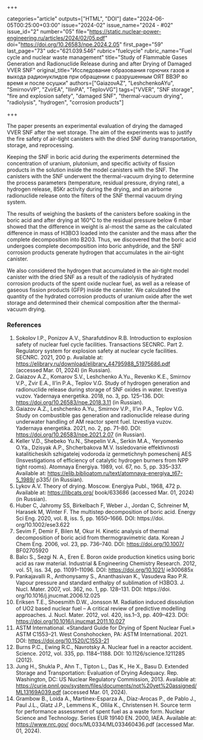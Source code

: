 +++

categories="article"
outputs=["HTML", "DOI"]
date="2024-06-05T00:25:00+03:00"
issue="2024-02"
issue_name="2024 - #02"
issue_id="2"
number="05"
file="https://static.nuclear-power-engineering.ru/articles/2024/02/05.pdf"
doi="https://doi.org/10.26583/npe.2024.2.05"
first_page="59"
last_page="73"
udc="621.039.546"
rubric="fuelcycle"
rubric_name="Fuel cycle and nuclear waste management"
title="Study of Flammable Gases Generation and Radionuclide Release during and after Drying of Damaged VVER SNF"
original_title="Исследование образования горючих газов и выхода радионуклидов при обращении с разрушенным ОЯТ ВВЭР во время и после осушки"
authors=["GaiazovAZ", "LeshchenkoAYu", "SmirnovVP", "ZvirЕА", "IlinPА", "TeplovVG"]
tags=["VVER", "SNF storage", "fire and explosion safety", "damaged SNF", "thermal-vacuum drying", "radiolysis", "hydrogen", "corrosion products"]

+++

The paper presents an experimental evaluation of drying the damaged VVER SNF after the wet storage.
The aim of the experiments was to justify the fire safety of air-tight canisters with the dried SNF during transportation, storage, and reprocessing.

Keeping the SNF in boric acid during the experiments determined the concentration of uranium, plutonium, and specific activity of fission products in the solution inside the model canisters with the SNF.
The canisters with the SNF underwent the thermal-vacuum drying to determine the process parameters (temperature, residual pressure, drying rate), a hydrogen release, 85Kr activity during the drying, and an airborne radionuclide release onto the filters of the SNF thermal vacuum drying system.

The results of weighing the baskets of the canisters before soaking in the boric acid and after drying at 160°С to the residual pressure below 6 mbar showed that the difference in weight is al-most the same as the calculated difference in mass of H3BO3 loaded into the canister and the mass after the complete decomposition into B2O3.
Thus, we discovered that the boric acid undergoes complete decomposition into boric anhydride, and the SNF corrosion products generate hydrogen that accumulates in the air-tight canister.

We also considered the hydrogen that accumulated in the air-tight model canister with the dried SNF as a result of the radiolysis of hydrated corrosion products of the spent oxide nuclear fuel, as well as a release of gaseous fission products (GFP) inside the canister.
We calculated the quantity of the hydrated corrosion products of uranium oxide after the wet storage and determined their chemical composition after the thermal-vacuum drying.

### References

1. Sokolov I.P., Ponizov A.V., Sharafutdinov R.B. Introduction to explosion safety of nuclear fuel cycle facilities. Transactions SECNRC. Part 2. Regulatory system for explosion safety at nuclear cycle facilities. SECNRC. 2021, 200 p. Available at: https://elibrary.ru/download/elibrary_44795988_51975686.pdf (accessed Mar. 01, 2024) (in Russian).
2. Gaiazov A.Z., Komarov S.V., Leshchenko A.Yu., Revenko K.E., Smirnov V.P., Zvir E.A., Il’in P.A., Teplov V.G. Study of hydrogen generation and radionuclide release during storage of SNF oxides in water. Izvestiya vuzov. Yadernaya energetika. 2018, no. 3, pp. 125–136. DOI: https://doi.org/10.26583/npe.2018.3.11 (in Russian).
3. Gaiazov A.Z., Leshchenko A.Yu., Smirnov V.P., Il’in P.A., Teplov V.G. Study on combustible gas generation and radionuclide release during underwater handling of AM reactor spent fuel. Izvestiya vuzov. Yadernaya energetika. 2021, no. 2, pp. 71–80. DOI: https://doi.org/10.26583/npe.2021.2.07 (in Russian).
4. Keller V.D., Shebeko Yu.N., Shepelin V.A., Serkin M.A., Yeryomenko O.Ya., Dzisyak A.P., Shcherbakova M.V. Issledovanie effektivnosti kataliticheskih szhigatelej vodoroda iz germetichnyh pomeschenij AES (Insvestigations of efficiency of catalytic hydrogen burners from NPP tight rooms). Atomnaya Energiya. 1989, vol. 67, no. 5, pp. 335–337. Available at: https://elib.biblioatom.ru/text/atomnaya-energiya_t67-5_1989/ p335/ (in Russian).
5. Lykov A.V. Theory of drying. Moscow. Energiya Publ., 1968, 472 p. Available at: https://libcats.org/ book/633686 (accessed Mar. 01, 2024) (in Russian).
6. Huber C, Jahromy SS, Birkelbach F, Weber J., Jordan C, Schreiner M, Harasek M, Winter F. The multistep decomposition of boric acid. Energy Sci Eng. 2020, vol. 8, iss. 5, pp. 1650–1666. DOI: https://doi. org/10.1002/ese3.622
7. Sevim F, Demir F, Bilen M, Okur H. Kinetic analysis of thermal decomposition of boric acid from thermogravimetric data. Korean J Chem Eng. 2006, vol. 23, pp. 736–740. DOI: https://doi.org/10.1007/ BF02705920
8. Balcı S., Sezgi N. A., Eren E. Boron oxide production kinetics using boric acid as raw material. Industrial & Engineering Chemistry Research. 2012, vol. 51, iss. 34, pp. 11091–11096. DOI: https://doi.org/10.1021/ ie300685x
9. Pankajavalli R., Anthonysamy S., Ananthasivan K., Vasudeva Rao P.R. Vapour pressure and standard enthalpy of sublimation of H3BO3. J. Nucl. Mater. 2007, vol. 362, no. 1, pp. 128–131. DOI: https://doi. org/10.1016/j.jnucmat.2006.12.025
10. Eriksen T.E., Shoesmith D.W., Jonsson M. Radiation induced dissolution of UO2 based nuclear fuel – A critical review of predictive modelling approaches. J. Nucl. Mater. 2012, vol. 420, iss.1–3, pp. 409–423. DOI: https://doi.org/10.1016/j.jnucmat.2011.10.027
11. ASTM International. «Standard Guide for Drying of Spent Nuclear Fuel.» ASTM C1553–21. West Conshohocken, PA: ASTM International. 2021. DOI: https://doi.org/10.1520/C1553-21
12. Burns P.C., Ewing R.C., Navrotsky A. Nuclear fuel in a reactor accident. Science. 2012, vol. 335, pp. 1184–1188. DOI: 10.1126/science.1211285 (2012).
13. Jung H., Shukla P., Ahn T., Tipton L., Das K., He X., Basu D. Extended Storage and Transportation: Evaluation of Drying Adequacy. Rep. Washington, DC: US Nuclear Regulatory Commission, 2013. Аvailable at: https://curie.pnnl.gov/system/files/documents/not%20yet%20assigned/ML13169A039.pdf (accessed Mar. 01, 2024).
14. Grambow B., Loida A., Martínex-Esparza A., Díaz-Arocas P., de Pablo J., Paul J.L., Glatz J.P., Lemmens K., Ollila K., Christensen H. Source term for performance assessment of spent fuel as a waste form. Nuclear Science and Technology. Series EUR 19140 EN. 2000, IAEA. Available at: https://www.nrc.gov/ docs/ML0334/ML033460436.pdf (accessed Mar. 01, 2024).
